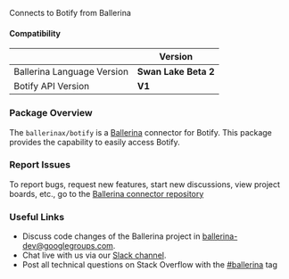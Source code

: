 Connects to Botify from Ballerina

#### Compatibility
|                               | Version               |
|-------------------------------|-----------------------|
|   Ballerina Language Version  |  **Swan Lake Beta 2** |
|       Botify API Version      |         **V1**        |

### Package Overview
The `ballerinax/botify` is a [Ballerina](https://ballerina.io/) connector for Botify.
This package provides the capability to easily access Botify.
### Report Issues
To report bugs, request new features, start new discussions, view project boards, etc., go to the [Ballerina connector repository](link)
### Useful Links
- Discuss code changes of the Ballerina project in [ballerina-dev@googlegroups.com](mailto:ballerina-dev@googlegroups.com).
- Chat live with us via our [Slack channel](https://ballerina.io/community/slack/).
- Post all technical questions on Stack Overflow with the [#ballerina](https://stackoverflow.com/questions/tagged/ballerina) tag
